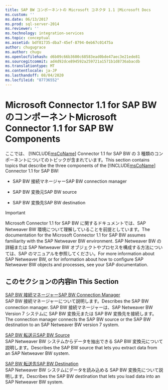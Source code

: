 ```yaml
---
title: SAP BW コンポーネントの Microsoft コネクタ 1.1 |Microsoft Docs
ms.custom: ''
ms.date: 06/13/2017
ms.prod: sql-server-2014
ms.reviewer: ''
ms.technology: integration-services
ms.topic: conceptual
ms.assetid: bdf81735-dba7-45ef-8794-0eb67c01475a
author: chugugrace
ms.author: chugu
ms.openlocfilehash: d6b09c66b3600c68583ead0bde47aec3e21ede81
ms.sourcegitcommit: ad4d92dce894592a259721a1571b1d8736abacdb
ms.translationtype: MT
ms.contentlocale: ja-JP
ms.lasthandoff: 08/04/2020
ms.locfileid: "87736552"
---
```

# <a name="microsoft-connector-11-for-sap-bw-components"></a><span data-ttu-id="97aad-102">Microsoft Connector 1.1 for SAP BW のコンポーネント</span><span class="sxs-lookup"><span data-stu-id="97aad-102">Microsoft Connector 1.1 for SAP BW Components</span></span>
  <span data-ttu-id="97aad-103">ここでは、 [!INCLUDE[msCoName](../includes/msconame-md.md)] Connector 1.1 for SAP BW の 3 種類のコンポーネントについてのトピックが含まれています。</span><span class="sxs-lookup"><span data-stu-id="97aad-103">This section contains topics that describe the three components of the [!INCLUDE[msCoName](../includes/msconame-md.md)] Connector 1.1 for SAP BW:</span></span>  
  
-   <span data-ttu-id="97aad-104">SAP BW 接続マネージャー</span><span class="sxs-lookup"><span data-stu-id="97aad-104">SAP BW connection manager</span></span>  
  
-   <span data-ttu-id="97aad-105">SAP BW 変換元</span><span class="sxs-lookup"><span data-stu-id="97aad-105">SAP BW source</span></span>  
  
-   <span data-ttu-id="97aad-106">SAP BW 変換先</span><span class="sxs-lookup"><span data-stu-id="97aad-106">SAP BW destination</span></span>  
  
> [!IMPORTANT]  
>  <span data-ttu-id="97aad-107">Microsoft Connector 1.1 for SAP BW に関するドキュメントでは、SAP Netweaver BW 環境について理解していることを前提としています。</span><span class="sxs-lookup"><span data-stu-id="97aad-107">The documentation for the Microsoft Connector 1.1 for SAP BW assumes familiarity with the SAP Netweaver BW environment.</span></span> <span data-ttu-id="97aad-108">SAP Netweaver BW の詳細または SAP Netweaver BW オブジェクトやプロセスを構成する方法については、SAP のマニュアルを参照してください。</span><span class="sxs-lookup"><span data-stu-id="97aad-108">For more information about SAP Netweaver BW, or for information about how to configure SAP Netweaver BW objects and processes, see your SAP documentation.</span></span>  
  
## <a name="in-this-section"></a><span data-ttu-id="97aad-109">このセクションの内容</span><span class="sxs-lookup"><span data-stu-id="97aad-109">In This Section</span></span>  
 [<span data-ttu-id="97aad-110">SAP BW 接続マネージャー</span><span class="sxs-lookup"><span data-stu-id="97aad-110">SAP BW Connection Manager</span></span>](connection-manager/sap-bw-connection-manager.md)  
 <span data-ttu-id="97aad-111">SAP BW 接続マネージャーについて説明します。</span><span class="sxs-lookup"><span data-stu-id="97aad-111">Describes the SAP BW connection manager.</span></span> <span data-ttu-id="97aad-112">SAP BW 接続マネージャーは、SAP Netweaver BW Version 7 システムに SAP BW 変換元または SAP BW 変換先を接続します。</span><span class="sxs-lookup"><span data-stu-id="97aad-112">The connection manager connects the SAP BW source or the SAP BW destination to an SAP Netweaver BW version 7 system.</span></span>  
  
 [<span data-ttu-id="97aad-113">SAP BW 転送元</span><span class="sxs-lookup"><span data-stu-id="97aad-113">SAP BW Source</span></span>](data-flow/sap-bw-source.md)  
 <span data-ttu-id="97aad-114">SAP Netweaver BW システムからデータを抽出できる SAP BW 変換元について説明します。</span><span class="sxs-lookup"><span data-stu-id="97aad-114">Describes the SAP BW source that lets you extract data from an SAP Netweaver BW system.</span></span>  
  
 [<span data-ttu-id="97aad-115">SAP BW 転送先</span><span class="sxs-lookup"><span data-stu-id="97aad-115">SAP BW Destination</span></span>](data-flow/sap-bw-destination.md)  
 <span data-ttu-id="97aad-116">SAP Netweaver BW システムにデータを読み込める SAP BW 変換先について説明します。</span><span class="sxs-lookup"><span data-stu-id="97aad-116">Describes the SAP BW destination that lets you load data into an SAP Netweaver BW system.</span></span>  
  
  
